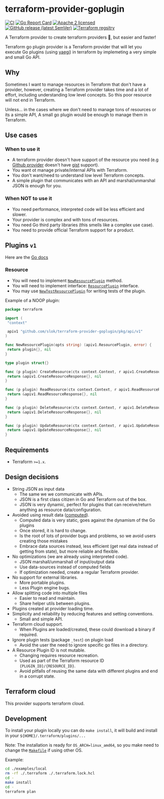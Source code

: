 # terraform-provider-goplugin

[![CI](https://github.com/slok/terraform-provider-goplugin/actions/workflows/ci.yml/badge.svg?branch=main)](https://github.com/slok/terraform-provider-goplugin/actions/workflows/ci.yml)
[![Go Report Card](https://goreportcard.com/badge/github.com/slok/terraform-provider-goplugin)](https://goreportcard.com/report/github.com/slok/terraform-provider-goplugin)
[![Apache 2 licensed](https://img.shields.io/badge/license-Apache2-blue.svg)](https://raw.githubusercontent.com/slok/terraform-provider-goplugin/master/LICENSE)
[![GitHub release (latest SemVer)](https://img.shields.io/github/v/release/slok/terraform-provider-goplugin)](https://github.com/slok/terraform-provider-goplugin/releases/latest)
[![Terraform regsitry](https://img.shields.io/badge/Terraform-Registry-color=green?logo=Terraform&style=flat&color=5C4EE5&logoColor=white)](https://registry.terraform.io/providers/slok/goplugin/latest/docs)

A Terraform provider to create terraform providers 🤯, but easier and faster!

Terraform go plugin provider is a Terraform provider that will let you execute Go plugins (using [yaegi]) in terraform by implemeting a very simple and small Go API.

## Why

Sometimes I want to manage resources in Terraform that don't have a provider, however, creating a Terraform provider takes time and a lot of effort, including understanding low level concepts. So this poor resource will not end in Terraform.

Unless... in the cases where we don't need to manage tons of resources or its a simple API, A small go plugin would be enough to manage them in Terraform.

## Use cases

### When to use it

- A terraform provider doesn't have support of the resource you need (e.g [Github provider][gh-provider] doesn't have [gist] support).
- You want ot manage private/internal APIs with Terraform.
- You don't want/need to understand low level Terraform concepts.
- A simple plugin that communicates with an API and marshal/unmarshal JSON is enough for you.

### When NOT to use it

- You need performance, interpreted code will be less efficient and slower.
- Your provider is complex and with tons of resources.
- You need Go third party libraries (this smells like a complex use case).
- You need to provide official Terraform support for a product.

## Plugins `v1`

Here are the [Go docs][godoc-v1]

### Resource

- You will need to implement [`NewResourcePlugin`][apiv1-factory-method-godoc] method.
- You will need to implement interface: [`ResourcePlugin`][apiv1-interface-godoc] interface.
- You may use [`NewTestResourcePlugin`][apiv1-testing-method-godoc] for writing tests of the plugin.

Example of a NOOP plugin:

```go
package terraform

import (
 "context"

 apiv1 "github.com/slok/terraform-provider-goplugin/pkg/api/v1"
)

func NewResourcePlugin(opts string) (apiv1.ResourcePlugin, error) {
 return plugin{}, nil
}

type plugin struct{}

func (p plugin) CreateResource(ctx context.Context, r apiv1.CreateResourceRequest) (*apiv1.CreateResourceResponse, error) {
 return &apiv1.CreateResourceResponse{}, nil
}

func (p plugin) ReadResource(ctx context.Context, r apiv1.ReadResourceRequest) (*apiv1.ReadResourceResponse, error) {
 return &apiv1.ReadResourceResponse{}, nil
}

func (p plugin) DeleteResource(ctx context.Context, r apiv1.DeleteResourceRequest) (*apiv1.DeleteResourceResponse, error) {
 return &apiv1.DeleteResourceResponse{}, nil
}

func (p plugin) UpdateResource(ctx context.Context, r apiv1.UpdateResourceRequest) (*apiv1.UpdateResourceResponse, error) {
 return &apiv1.UpdateResourceResponse{}, nil
}
```

## Requirements

- Terraform `>=1.x`.

## Design decisions

- String JSON as input data
  - The same we we communicate with APIs.
  - JSON is a first class citizen in Go and Terraform out of the box.
  - JSON is very dynamic, perfect for plugins that can receive/return anything as resource data/configuration.
- Avoided using result data ([computed]).
  - Computed data is very static, goes against the dynamism of the Go plugins
  - Once stored, it is hard to change.
  - Is the root of lots of provider bugs and problems, so we avoid users creating those mistakes
  - Embrace data sources instead, less efficient (get real data instead of getting from state), but more reliable and flexible.
- No optimizations (we are already using interpreted code).
  - JSON marshall/unmarshall of input/output data
  - Use data-sources instead of computed fields
  - If optimization needed, create a regular Terraform provider.
- No support for external libraries.
  - More portable plugins.
  - Less Plugin engine bugs.
- Allow splitting code into multiple files
  - Easier to read and maintain.
  - Share helper utils between plugins.
- Plugins created at provider loading time.
- Simplicity and reliability by reducing features and setting conventions.
  - Small and simple API.
- Terraform cloud support.
  - When Plugins are loaded/created, these could download a binary if required.
- Ignore plugin tests (package `_test`) on plugin load
  - Avoid the user the need to ignore specific go files in a directory.
- A Resource Plugin ID is not mutable.
  - Changing requires resource recreation.
  - Used as part of the Terraform resource ID `{PLUGIN_ID}/{RESOURCE_ID}`.
  - Avoid pitfalls of reusing the same data with different plugins and end in a corrupt state.

## Terraform cloud

This provider supports terraform cloud.

## Development

To install your plugin locally you can do `make install`, it will build and install in your `${HOME}/.terraform/plugins/...`

Note: The installation is ready for `OS_ARCH=linux_amd64`, so you make need to change the [`Makefile`](./Makefile) if using other OS.

Example:

```bash
cd ./examples/local
rm -rf ./.terraform ./.terraform.lock.hcl
cd -
make install
cd -
terraform plan
```

[yaegi]: https://github.com/traefik/yaegi
[gh-provider]: https://registry.terraform.io/providers/integrations/github/latest/docs
[gist]: https://gist.github.com/
[computed]: https://www.terraform.io/plugin/sdkv2/schemas/schema-behaviors#computed
[godoc-v1]: https://TODO
[apiv1-factory-method-godoc]: https://TODO
[apiv1-interface-godoc]: https://TODO
[apiv1-testing-method-godoc]: https://TODO
